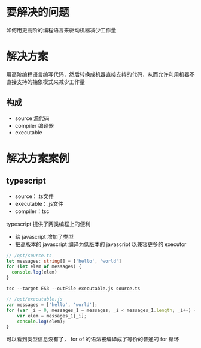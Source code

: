 # 要解决的问题

如何用更高阶的编程语言来驱动机器减少工作量

# 解决方案

用高阶编程语言编写代码，然后转换成机器直接支持的代码，从而允许利用机器不直接支持的抽象模式来减少工作量

## 构成

* source 源代码
* compiler 编译器
* executable

# 解决方案案例

## typescript

* source：.ts文件
* executable：.js文件
* compiler：tsc

typescript 提供了两类编程上的便利

* 给 javascript 增加了类型
* 把高版本的 javascript 编译为低版本的 javascript 以兼容更多的 executor

```typescript
// /opt/source.ts
let messages: string[] = ['hello', 'world'] 
for (let elem of messages) {
  console.log(elem)
}
```

```
tsc --target ES3 --outFile executable.js source.ts
```

```js
// /opt/executable.js
var messages = ['hello', 'world']; 
for (var _i = 0, messages_1 = messages; _i < messages_1.length; _i++) {
    var elem = messages_1[_i];
    console.log(elem);
}
```

可以看到类型信息没有了， for of 的语法被编译成了等价的普通的 for 循环

